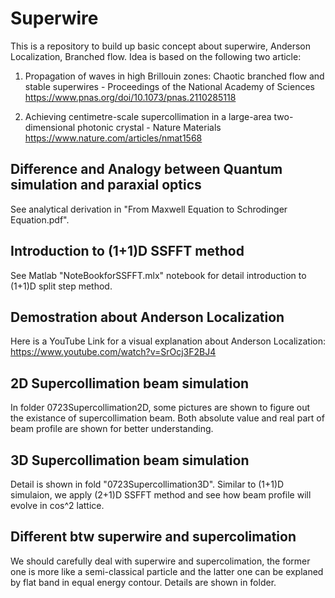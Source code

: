 # Superwire
This is a repository to build up basic concept about superwire, Anderson Localization, Branched flow.
Idea is based on the following two article:
1. Propagation of waves in high Brillouin zones: Chaotic branched flow and stable superwires - Proceedings of the National Academy of Sciences
https://www.pnas.org/doi/10.1073/pnas.2110285118

2. Achieving centimetre-scale supercollimation in a large-area two-dimensional photonic crystal - Nature Materials
https://www.nature.com/articles/nmat1568

## Difference and Analogy between Quantum simulation and paraxial optics
See analytical derivation in "From Maxwell Equation to Schrodinger Equation.pdf".

## Introduction to (1+1)D SSFFT method
See Matlab "NoteBookforSSFFT.mlx" notebook for detail introduction to (1+1)D split step method.

## Demostration about Anderson Localization
Here is a YouTube Link for a visual explanation about Anderson Localization: https://www.youtube.com/watch?v=SrOcj3F2BJ4

## 2D Supercollimation beam simulation
In folder 0723Supercollimation2D, some pictures are shown to figure out the existance of supercollimation beam. Both absolute value and real part of beam profile are shown for better understanding.

## 3D Supercollimation beam simulation
Detail is shown in fold "0723Supercollimation3D". Similar to (1+1)D simulaion, we apply (2+1)D SSFFT method and see how beam profile will evolve in cos^2 lattice.

## Different btw superwire and supercolimation
We should carefully deal with superwire and supercolimation, the former one is more like a semi-classical particle and the latter one can be explaned by flat band in equal energy contour. Details are shown in folder.
